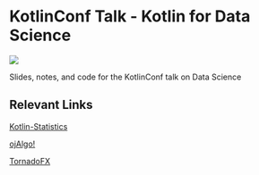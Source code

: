 # KotlinConf Talk - Kotlin for Data Science

![](https://camo.githubusercontent.com/705d7144bcce5b0fcb68ea1bd563837bdf3398da/687474703a2f2f692e696d6775722e636f6d2f763346716945412e706e67)

Slides, notes, and code for the KotlinConf talk on Data Science

## Relevant Links

[Kotlin-Statistics](https://github.com/thomasnield/kotlin-statistics)

[ojAlgo!](http://www.ojalgo.org/)

[TornadoFX](https://edvin.gitbooks.io/tornadofx-guide/content/)

